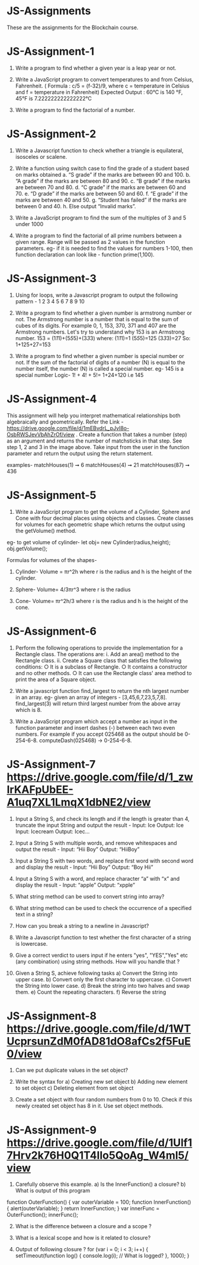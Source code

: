 # JS-Assignments
These are the assignments for the Blockchain course.

# JS-Assignment-1
1. Write a program to find whether a given year is a leap year or not.

2. Write a JavaScript program to convert temperatures to and from Celsius, Fahrenheit.
( Formula : c/5 = (f-32)/9, where c = temperature in Celsius and f = temperature in Fahrenheit)
Expected Output :
60°C is 140 °F, 
45°F is 7.222222222222222°C

3. Write a program to find the factorial of a number.

# JS-Assignment-2
1. Write a Javascript function to check whether a triangle is equilateral, isosceles or scalene.

2. Write a function using switch case to find the grade of a student based on marks obtained
a. “S grade” if the marks are between 90 and 100.
b. “A grade” if the marks are between 80 and 90.
c. “B grade” if the marks are between 70 and 80.
d. “C grade” if the marks are between 60 and 70.
e. “D grade” if the marks are between 50 and 60.
f. “E grade” if the marks are between 40 and 50.
g. “Student has failed” if the marks are between 0 and 40.
h. Else output “Invalid marks”.

3. Write a JavaScript program to find the sum of the multiples of 3 and 5
under 1000

4. Write a program to find the factorial of all prime numbers between a given range. 
Range will be passed as 2 values in the function parameters. 
eg- if it is needed to find the values for numbers 1-100, then function declaration can look like - function prime(1,100).

# JS-Assignment-3
1. Using for loops, write a Javascript program to output the following pattern -
1
2 3
4 5 6
7 8 9 10

2. Write a program to find whether a given number is armstrong number or not.
The Armstrong number is a number that is equal to the sum of cubes of its digits. 
For example 0, 1, 153, 370, 371 and 407 are the Armstrong numbers. 
Let's try to understand why 153 is an Armstrong number.
153 = (1*1*1)+(5*5*5)+(3*3*3) where:
(1*1*1)=1
(5*5*5)=125
(3*3*3)=27
So: 1+125+27=153

3. Write a program to find whether a given number is special number or not.
If the sum of the factorial of digits of a number (N) is equal to the number itself, the number (N) is called a special number.
eg- 145 is a special number
Logic- 1! + 4! + 5!= 1+24+120 i.e 145

# JS-Assignment-4
This assignment will help you interpret mathematical relationships both algebraically and geometrically.
Refer the Link -  https://drive.google.com/file/d/1mEBvdrL_pJvI8o-OsbRWSJevVbAhZrOf/view  . 
Create a function that takes a number (step) as an argument and returns the number of matchsticks in that step. See step 1, 2 and 3 in the image above.
Take input from the user in the function parameter and return the output using the return statement.

examples-
matchHouses(1) ➞ 6
matchHouses(4) ➞ 21
matchHouses(87) ➞ 436

# JS-Assignment-5
1) Write a JavaScript program to get the volume of a Cylinder, Sphere and
Cone with four decimal places using objects and classes.
Create classes for volumes for each geometric shape which returns the output using the getVolume() method.

eg- to get volume of cylinder-
let obj= new Cylinder(radius,height);
obj.getVolume();

Formulas for volumes of the shapes-
1) Cylinder- Volume = πr^2h
where r is the radius and h is the height of the cylinder.

2) Sphere- Volume= 4/3πr^3
where r is the radius

3) Cone- Volume= πr^2h/3
where r is the radius and h is the height of the cone.

# JS-Assignment-6
1. Perform the following operations to provide the implementation for a
Rectangle class. The operations are:
  i. Add an area() method to the Rectangle class.
  ii. Create a Square class that satisfies the following conditions:
    ○ It is a subclass of Rectangle.
    ○ It contains a constructor and no other methods.
    ○ It can use the Rectangle class' area method to print the area of a Square object.

2. Write a javascript function find_largest to return the nth largest number in an array.
eg- given an array of integers - [3,45,6,7,23,5,7,8]. 
find_largest(3) will return third largest number from the above array which is 8.

3. Write a JavaScript program which accept a number as input in the function parameter and insert dashes (-) between each two even numbers.
For example if you accept 025468 as the output should be 0-254-6-8.
computeDash(025468) -> 0-254-6-8.

# JS-Assignment-7  https://drive.google.com/file/d/1_zwIrKAFpUbEE-A1uq7XL1LmqX1dbNE2/view
1. Input a String S, and check its length and if the length is greater than 4, truncate the input String and output the result -
Input: Ice              Output: Ice
Input: Icecream         Output: Icec...

2. Input a String S with multiple words, and remove whitespaces and output the result -
Input: “Hii Boy”    Output: “HiiBoy”

3. Input a String S with two words, and replace first word with second word and display the result -
Input: “Hii Boy” Output: “Boy Hii”

4. Input a String S with a word, and replace character “a” with “x” and display the result -
Input: “apple” Output: “xpple”

5. What string method can be used to convert string into array?

6. What string method can be used to check the occurrence of a specified text in a string?

7. How can you break a string to a newline in Javascript?

8. Write a Javascript function to test whether the first character of a string is lowercase.

9. Give a correct verdict to users input if he enters "yes", "YES","Yes" etc
(any combination) using string methods. How will you handle that ?

10. Given a String S, achieve following tasks
a) Convert the String into upper case.
b) Convert only the first character to uppercase.
c) Convert the String into lower case.
d) Break the string into two halves and swap them.
e) Count the repeating characters.
f) Reverse the string

# JS-Assignment-8 https://drive.google.com/file/d/1WTUcprsunZdM0fAD81dO8afCs2f5FuE0/view
1. Can we put duplicate values in the set object?

2. Write the syntax for
a) Creating new set object
b) Adding new element to set object
c) Deleting element from set object

3. Create a set object with four random numbers from 0 to 10. Check if this newly created set object has 8 in it. Use set object methods.

# JS-Assignment-9 https://drive.google.com/file/d/1Ulf17Hrv2k76H0Q1T4Ilo5QoAg_W4ml5/view

1. Carefully observe this example.
a) Is the InnerFunction() a closure?
b) What is output of this program

function OuterFunction()
{ var outerVariable = 100;
function InnerFunction() {
alert(outerVariable);
}
return InnerFunction;
}
var innerFunc = OuterFunction();
innerFunc();

2. What is the difference between a closure and a scope ?

3. What is a lexical scope and how is it related to closure?

4. Output of following closure ?
for (var i = 0; i < 3; i++) {
    setTimeout(function log() {
        console.log(i); // What is logged?
    }, 1000);
}



